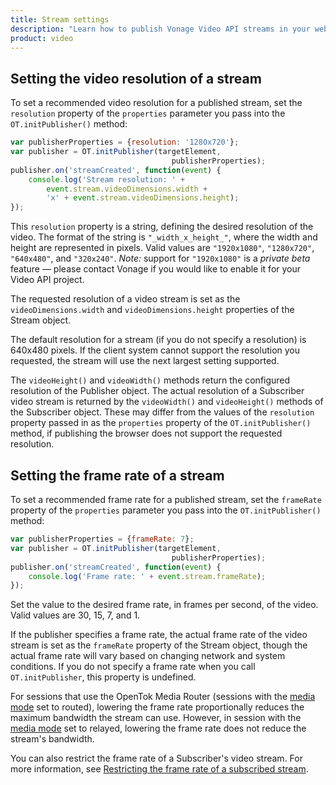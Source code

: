```yaml
---
title: Stream settings
description: "Learn how to publish Vonage Video API streams in your web application. Once you have connected to a session, you can send video, audio, and messages by publishing a stream."
product: video
---
```


## Setting the video resolution of a stream

To set a recommended video resolution for a published stream, set the `resolution` property of the `properties` parameter you pass into the `OT.initPublisher()` method:

```js
var publisherProperties = {resolution: '1280x720'};
var publisher = OT.initPublisher(targetElement,
                                    publisherProperties);
publisher.on('streamCreated', function(event) {
    console.log('Stream resolution: ' +
        event.stream.videoDimensions.width +
        'x' + event.stream.videoDimensions.height);
});
```

This `resolution` property is a string, defining the desired resolution of the video. The format of the string is `"_width_x_height_"`, where the width and height are represented in pixels. Valid values are `"1920x1080"`, `"1280x720"`, `"640x480"`, and `"320x240"`. _Note:_ support for `"1920x1080"` is a _private beta_ feature — please contact Vonage if you would like to enable it for your Video API project.

The requested resolution of a video stream is set as the `videoDimensions.width` and `videoDimensions.height` properties of the Stream object.

The default resolution for a stream (if you do not specify a resolution) is 640x480 pixels. If the client system cannot support the resolution you requested, the stream will use the next largest setting supported.

The `videoHeight()` and `videoWidth()` methods return the configured resolution of the Publisher object. The actual resolution of a Subscriber video stream is returned by the `videoWidth()` and `videoHeight()` methods of the Subscriber object. These may differ from the values of the `resolution` property passed in as the `properties` property of the `OT.initPublisher()` method, if publishing the browser does not support the requested resolution.

## Setting the frame rate of a stream

To set a recommended frame rate for a published stream, set the `frameRate` property of the `properties` parameter you pass into the `OT.initPublisher()` method:

```js
var publisherProperties = {frameRate: 7};
var publisher = OT.initPublisher(targetElement,
                                    publisherProperties);
publisher.on('streamCreated', function(event) {
    console.log('Frame rate: ' + event.stream.frameRate);
});
```

Set the value to the desired frame rate, in frames per second, of the video. Valid values are 30, 15, 7, and 1.

If the publisher specifies a frame rate, the actual frame rate of the video stream is set as the `frameRate` property of the Stream object, though the actual frame rate will vary based on changing network and system conditions. If you do not specify a frame rate when you call `OT.initPublisher`, this property is undefined.

For sessions that use the OpenTok Media Router (sessions with the [media mode](/video/guides/create-session#the-opentok-media-router-and-media-modes) set to routed), lowering the frame rate proportionally reduces the maximum bandwidth the stream can use. However, in session with the [media mode](/video/guides/create-session#the-opentok-media-router-and-media-modes) set to relayed, lowering the frame rate does not reduce the stream's bandwidth.

You can also restrict the frame rate of a Subscriber's video stream. For more information, see [Restricting the frame rate of a subscribed stream](0/video/tutorials/subscribe-streams).
